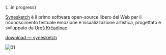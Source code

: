 (...in progress)

[Synesketch](http://krcadinac.com/synesketch/#) è il primo software open-source libero del Web per il riconoscimento testuale emozione e visualizzazione artistica, progettato e sviluppato da [Uroš Krčadinac](http://krcadinac.com).  

[download — synesketch](http://krcadinac.com/synesketch/#download)

![01](http://i.imgur.com/7jniqFv.jpg)
